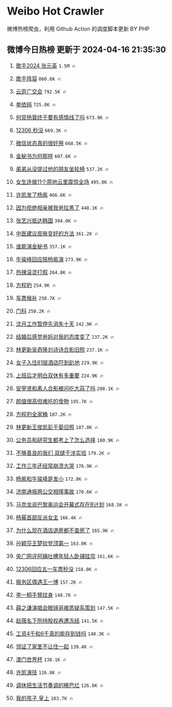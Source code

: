 # Weibo Hot Crawler 



微博热榜爬虫，利用 Github Action 的调度脚本更新 BY PHP 


## 微博今日热榜 更新于 2024-04-16 21:35:30 
1. [歌手2024 张元英](https://s.weibo.com/weibo?q=%E6%AD%8C%E6%89%8B2024%20%E5%BC%A0%E5%85%83%E8%8B%B1&t=31&band_rank=1&Refer=top) `1.5M 🔥` 

1. [歌手阵容](https://s.weibo.com/weibo?q=%E6%AD%8C%E6%89%8B%E9%98%B5%E5%AE%B9&t=31&band_rank=2&Refer=top) `860.6K 🔥` 

1. [云逛广交会](https://s.weibo.com/weibo?q=%23%E4%BA%91%E9%80%9B%E5%B9%BF%E4%BA%A4%E4%BC%9A%23&t=31&band_rank=3&Refer=top) `792.5K 🔥` 

1. [单依纯](https://s.weibo.com/weibo?q=%E5%8D%95%E4%BE%9D%E7%BA%AF&t=31&band_rank=4&Refer=top) `725.0K 🔥` 

1. [何炅杨蓉终于要有感情线了吗](https://s.weibo.com/weibo?q=%23%E4%BD%95%E7%82%85%E6%9D%A8%E8%93%89%E7%BB%88%E4%BA%8E%E8%A6%81%E6%9C%89%E6%84%9F%E6%83%85%E7%BA%BF%E4%BA%86%E5%90%97%23&t=31&band_rank=5&Refer=top) `673.9K 🔥` 

1. [12306 秒没](https://s.weibo.com/weibo?q=12306%20%E7%A7%92%E6%B2%A1&t=31&band_rank=6&Refer=top) `669.3K 🔥` 

1. [微信状态真的很好用](https://s.weibo.com/weibo?q=%23%E5%BE%AE%E4%BF%A1%E7%8A%B6%E6%80%81%E7%9C%9F%E7%9A%84%E5%BE%88%E5%A5%BD%E7%94%A8%23&t=31&band_rank=7&Refer=top) `668.5K 🔥` 

1. [金秘书为何那样](https://s.weibo.com/weibo?q=%E9%87%91%E7%A7%98%E4%B9%A6%E4%B8%BA%E4%BD%95%E9%82%A3%E6%A0%B7&t=31&band_rank=8&Refer=top) `607.6K 🔥` 

1. [弟弟从没提过他的朋友坐轮椅](https://s.weibo.com/weibo?q=%E5%BC%9F%E5%BC%9F%E4%BB%8E%E6%B2%A1%E6%8F%90%E8%BF%87%E4%BB%96%E7%9A%84%E6%9C%8B%E5%8F%8B%E5%9D%90%E8%BD%AE%E6%A4%85&t=31&band_rank=9&Refer=top) `537.2K 🔥` 

1. [女生连做11个原地云里震惊全场](https://s.weibo.com/weibo?q=%23%E5%A5%B3%E7%94%9F%E8%BF%9E%E5%81%9A11%E4%B8%AA%E5%8E%9F%E5%9C%B0%E4%BA%91%E9%87%8C%E9%9C%87%E6%83%8A%E5%85%A8%E5%9C%BA%23&t=31&band_rank=10&Refer=top) `495.8K 🔥` 

1. [许凯发了杨紫](https://s.weibo.com/weibo?q=%23%E8%AE%B8%E5%87%AF%E5%8F%91%E4%BA%86%E6%9D%A8%E7%B4%AB%23&t=31&band_rank=11&Refer=top) `466.6K 🔥` 

1. [因为拒绝相亲被我爸拉黑了](https://s.weibo.com/weibo?q=%23%E5%9B%A0%E4%B8%BA%E6%8B%92%E7%BB%9D%E7%9B%B8%E4%BA%B2%E8%A2%AB%E6%88%91%E7%88%B8%E6%8B%89%E9%BB%91%E4%BA%86%23&t=31&band_rank=12&Refer=top) `448.1K 🔥` 

1. [张艺兴抵达韩国](https://s.weibo.com/weibo?q=%23%E5%BC%A0%E8%89%BA%E5%85%B4%E6%8A%B5%E8%BE%BE%E9%9F%A9%E5%9B%BD%23&t=31&band_rank=13&Refer=top) `394.0K 🔥` 

1. [中医建议皮肤变好的方法](https://s.weibo.com/weibo?q=%23%E4%B8%AD%E5%8C%BB%E5%BB%BA%E8%AE%AE%E7%9A%AE%E8%82%A4%E5%8F%98%E5%A5%BD%E7%9A%84%E6%96%B9%E6%B3%95%23&t=31&band_rank=14&Refer=top) `361.2K 🔥` 

1. [谁能演金秘书](https://s.weibo.com/weibo?q=%23%E8%B0%81%E8%83%BD%E6%BC%94%E9%87%91%E7%A7%98%E4%B9%A6%23&t=31&band_rank=15&Refer=top) `357.1K 🔥` 

1. [牛骏峰回应陪杨紫演](https://s.weibo.com/weibo?q=%23%E7%89%9B%E9%AA%8F%E5%B3%B0%E5%9B%9E%E5%BA%94%E9%99%AA%E6%9D%A8%E7%B4%AB%E6%BC%94%23&t=31&band_rank=16&Refer=top) `273.9K 🔥` 

1. [热辣滚烫打假](https://s.weibo.com/weibo?q=%23%E7%83%AD%E8%BE%A3%E6%BB%9A%E7%83%AB%E6%89%93%E5%81%87%23&t=31&band_rank=17&Refer=top) `264.8K 🔥` 

1. [方程豹](https://s.weibo.com/weibo?q=%E6%96%B9%E7%A8%8B%E8%B1%B9&t=31&band_rank=18&Refer=top) `254.9K 🔥` 

1. [车票候补](https://s.weibo.com/weibo?q=%E8%BD%A6%E7%A5%A8%E5%80%99%E8%A1%A5&t=31&band_rank=19&Refer=top) `250.7K 🔥` 

1. [门科](https://s.weibo.com/weibo?q=%E9%97%A8%E7%A7%91&t=31&band_rank=20&Refer=top) `250.2K 🔥` 

1. [沈月工作暂停先消失十天](https://s.weibo.com/weibo?q=%23%E6%B2%88%E6%9C%88%E5%B7%A5%E4%BD%9C%E6%9A%82%E5%81%9C%E5%85%88%E6%B6%88%E5%A4%B1%E5%8D%81%E5%A4%A9%23&t=31&band_rank=21&Refer=top) `242.9K 🔥` 

1. [结婚后感觉爸妈对我的态度变了](https://s.weibo.com/weibo?q=%23%E7%BB%93%E5%A9%9A%E5%90%8E%E6%84%9F%E8%A7%89%E7%88%B8%E5%A6%88%E5%AF%B9%E6%88%91%E7%9A%84%E6%80%81%E5%BA%A6%E5%8F%98%E4%BA%86%23&t=31&band_rank=22&Refer=top) `237.2K 🔥` 

1. [林更新吴奇隆刘诗诗合影旧照](https://s.weibo.com/weibo?q=%23%E6%9E%97%E6%9B%B4%E6%96%B0%E5%90%B4%E5%A5%87%E9%9A%86%E5%88%98%E8%AF%97%E8%AF%97%E5%90%88%E5%BD%B1%E6%97%A7%E7%85%A7%23&t=31&band_rank=23&Refer=top) `237.1K 🔥` 

1. [女子入住81层酒店吓到趴地](https://s.weibo.com/weibo?q=%23%E5%A5%B3%E5%AD%90%E5%85%A5%E4%BD%8F81%E5%B1%82%E9%85%92%E5%BA%97%E5%90%93%E5%88%B0%E8%B6%B4%E5%9C%B0%23&t=31&band_rank=24&Refer=top) `229.9K 🔥` 

1. [上班后才明白双休有多重要](https://s.weibo.com/weibo?q=%23%E4%B8%8A%E7%8F%AD%E5%90%8E%E6%89%8D%E6%98%8E%E7%99%BD%E5%8F%8C%E4%BC%91%E6%9C%89%E5%A4%9A%E9%87%8D%E8%A6%81%23&t=31&band_rank=25&Refer=top) `224.9K 🔥` 

1. [安宰贤和素人合影被问吃大蒜了吗](https://s.weibo.com/weibo?q=%23%E5%AE%89%E5%AE%B0%E8%B4%A4%E5%92%8C%E7%B4%A0%E4%BA%BA%E5%90%88%E5%BD%B1%E8%A2%AB%E9%97%AE%E5%90%83%E5%A4%A7%E8%92%9C%E4%BA%86%E5%90%97%23&t=31&band_rank=26&Refer=top) `208.1K 🔥` 

1. [颜值很高但难吃的食物](https://s.weibo.com/weibo?q=%23%E9%A2%9C%E5%80%BC%E5%BE%88%E9%AB%98%E4%BD%86%E9%9A%BE%E5%90%83%E7%9A%84%E9%A3%9F%E7%89%A9%23&t=31&band_rank=27&Refer=top) `195.7K 🔥` 

1. [方程豹全家桶](https://s.weibo.com/weibo?q=%23%E6%96%B9%E7%A8%8B%E8%B1%B9%E5%85%A8%E5%AE%B6%E6%A1%B6%23&t=31&band_rank=28&Refer=top) `187.2K 🔥` 

1. [林更新王俊凯彭于晏旧照](https://s.weibo.com/weibo?q=%23%E6%9E%97%E6%9B%B4%E6%96%B0%E7%8E%8B%E4%BF%8A%E5%87%AF%E5%BD%AD%E4%BA%8E%E6%99%8F%E6%97%A7%E7%85%A7%23&t=31&band_rank=29&Refer=top) `187.0K 🔥` 

1. [公务员和研究生都考上了怎么选择](https://s.weibo.com/weibo?q=%E5%85%AC%E5%8A%A1%E5%91%98%E5%92%8C%E7%A0%94%E7%A9%B6%E7%94%9F%E9%83%BD%E8%80%83%E4%B8%8A%E4%BA%86%E6%80%8E%E4%B9%88%E9%80%89%E6%8B%A9&t=31&band_rank=30&Refer=top) `180.9K 🔥` 

1. [不够善良的我们 双缝干涉实验](https://s.weibo.com/weibo?q=%E4%B8%8D%E5%A4%9F%E5%96%84%E8%89%AF%E7%9A%84%E6%88%91%E4%BB%AC%20%E5%8F%8C%E7%BC%9D%E5%B9%B2%E6%B6%89%E5%AE%9E%E9%AA%8C&t=31&band_rank=31&Refer=top) `179.2K 🔥` 

1. [工作三年还经常崩溃大哭](https://s.weibo.com/weibo?q=%23%E5%B7%A5%E4%BD%9C%E4%B8%89%E5%B9%B4%E8%BF%98%E7%BB%8F%E5%B8%B8%E5%B4%A9%E6%BA%83%E5%A4%A7%E5%93%AD%23&t=31&band_rank=32&Refer=top) `176.9K 🔥` 

1. [杨紫和牛骏峰是发小](https://s.weibo.com/weibo?q=%23%E6%9D%A8%E7%B4%AB%E5%92%8C%E7%89%9B%E9%AA%8F%E5%B3%B0%E6%98%AF%E5%8F%91%E5%B0%8F%23&t=31&band_rank=33&Refer=top) `172.8K 🔥` 

1. [济南通报两公交相撞事故](https://s.weibo.com/weibo?q=%23%E6%B5%8E%E5%8D%97%E9%80%9A%E6%8A%A5%E4%B8%A4%E5%85%AC%E4%BA%A4%E7%9B%B8%E6%92%9E%E4%BA%8B%E6%95%85%23&t=31&band_rank=34&Refer=top) `170.6K 🔥` 

1. [马克龙说巴黎奥运会开幕式存在B计划](https://s.weibo.com/weibo?q=%23%E9%A9%AC%E5%85%8B%E9%BE%99%E8%AF%B4%E5%B7%B4%E9%BB%8E%E5%A5%A5%E8%BF%90%E4%BC%9A%E5%BC%80%E5%B9%95%E5%BC%8F%E5%AD%98%E5%9C%A8B%E8%AE%A1%E5%88%92%23&t=31&band_rank=35&Refer=top) `168.5K 🔥` 

1. [杨幂首部反派女主](https://s.weibo.com/weibo?q=%23%E6%9D%A8%E5%B9%82%E9%A6%96%E9%83%A8%E5%8F%8D%E6%B4%BE%E5%A5%B3%E4%B8%BB%23&t=31&band_rank=36&Refer=top) `166.4K 🔥` 

1. [为什么现在酒店退房都不查房了](https://s.weibo.com/weibo?q=%23%E4%B8%BA%E4%BB%80%E4%B9%88%E7%8E%B0%E5%9C%A8%E9%85%92%E5%BA%97%E9%80%80%E6%88%BF%E9%83%BD%E4%B8%8D%E6%9F%A5%E6%88%BF%E4%BA%86%23&t=31&band_rank=37&Refer=top) `165.9K 🔥` 

1. [孙颖莎王楚钦登顶第一](https://s.weibo.com/weibo?q=%23%E5%AD%99%E9%A2%96%E8%8E%8E%E7%8E%8B%E6%A5%9A%E9%92%A6%E7%99%BB%E9%A1%B6%E7%AC%AC%E4%B8%80%23&t=31&band_rank=38&Refer=top) `163.0K 🔥` 

1. [央广网评阿姨吐槽年轻人卧铺挂帘](https://s.weibo.com/weibo?q=%23%E5%A4%AE%E5%B9%BF%E7%BD%91%E8%AF%84%E9%98%BF%E5%A7%A8%E5%90%90%E6%A7%BD%E5%B9%B4%E8%BD%BB%E4%BA%BA%E5%8D%A7%E9%93%BA%E6%8C%82%E5%B8%98%23&t=31&band_rank=39&Refer=top) `161.6K 🔥` 

1. [12306回应五一车票秒没](https://s.weibo.com/weibo?q=%2312306%E5%9B%9E%E5%BA%94%E4%BA%94%E4%B8%80%E8%BD%A6%E7%A5%A8%E7%A7%92%E6%B2%A1%23&t=31&band_rank=40&Refer=top) `158.0K 🔥` 

1. [服务区偶遇王一博](https://s.weibo.com/weibo?q=%23%E6%9C%8D%E5%8A%A1%E5%8C%BA%E5%81%B6%E9%81%87%E7%8E%8B%E4%B8%80%E5%8D%9A%23&t=31&band_rank=41&Refer=top) `157.2K 🔥` 

1. [李一桐手臂纹身](https://s.weibo.com/weibo?q=%23%E6%9D%8E%E4%B8%80%E6%A1%90%E6%89%8B%E8%87%82%E7%BA%B9%E8%BA%AB%23&t=31&band_rank=42&Refer=top) `148.7K 🔥` 

1. [薛之谦演唱会眼镜哥被质疑系策划](https://s.weibo.com/weibo?q=%23%E8%96%9B%E4%B9%8B%E8%B0%A6%E6%BC%94%E5%94%B1%E4%BC%9A%E7%9C%BC%E9%95%9C%E5%93%A5%E8%A2%AB%E8%B4%A8%E7%96%91%E7%B3%BB%E7%AD%96%E5%88%92%23&t=31&band_rank=43&Refer=top) `147.5K 🔥` 

1. [赵薇名下所持股权再遭冻结](https://s.weibo.com/weibo?q=%23%E8%B5%B5%E8%96%87%E5%90%8D%E4%B8%8B%E6%89%80%E6%8C%81%E8%82%A1%E6%9D%83%E5%86%8D%E9%81%AD%E5%86%BB%E7%BB%93%23&t=31&band_rank=44&Refer=top) `141.5K 🔥` 

1. [工资4千和6千真的能存到钱吗](https://s.weibo.com/weibo?q=%23%E5%B7%A5%E8%B5%844%E5%8D%83%E5%92%8C6%E5%8D%83%E7%9C%9F%E7%9A%84%E8%83%BD%E5%AD%98%E5%88%B0%E9%92%B1%E5%90%97%23&t=31&band_rank=45&Refer=top) `140.3K 🔥` 

1. [领证了家里不让住一起](https://s.weibo.com/weibo?q=%23%E9%A2%86%E8%AF%81%E4%BA%86%E5%AE%B6%E9%87%8C%E4%B8%8D%E8%AE%A9%E4%BD%8F%E4%B8%80%E8%B5%B7%23&t=31&band_rank=46&Refer=top) `139.4K 🔥` 

1. [澳门世界杯](https://s.weibo.com/weibo?q=%E6%BE%B3%E9%97%A8%E4%B8%96%E7%95%8C%E6%9D%AF&t=31&band_rank=47&Refer=top) `138.1K 🔥` 

1. [许凯演技](https://s.weibo.com/weibo?q=%E8%AE%B8%E5%87%AF%E6%BC%94%E6%8A%80&t=31&band_rank=48&Refer=top) `126.8K 🔥` 

1. [调休把生活节奏调的稀巴烂](https://s.weibo.com/weibo?q=%23%E8%B0%83%E4%BC%91%E6%8A%8A%E7%94%9F%E6%B4%BB%E8%8A%82%E5%A5%8F%E8%B0%83%E7%9A%84%E7%A8%80%E5%B7%B4%E7%83%82%23&t=31&band_rank=49&Refer=top) `126.6K 🔥` 

1. [我的孩子 皇上](https://s.weibo.com/weibo?q=%E6%88%91%E7%9A%84%E5%AD%A9%E5%AD%90%20%E7%9A%87%E4%B8%8A&t=31&band_rank=50&Refer=top) `103.7K 🔥` 

